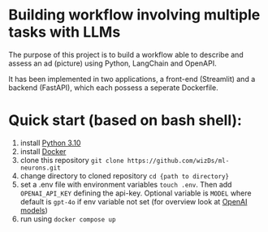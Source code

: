 # Building workflow involving multiple tasks with LLMs
The purpose of this project is to build a workflow able to describe and assess an ad (picture) using Python, LangChain and OpenAPI.

It has been implemented in two applications, a front-end (Streamlit) and a backend (FastAPI), which each possess a seperate Dockerfile.


# Quick start (based on bash shell):
1. install [Python 3.10](https://www.python.org/downloads/release/python-3124/)
2. install [Docker](https://www.docker.com/)
3. clone this repository `git clone https://github.com/wizDs/ml-neurons.git`
4. change directory to cloned repository `cd {path to directory}`
5. set a .env file with environment variables `touch .env`. Then add `OPENAI_API_KEY` defining the api-key. Optional variable is `MODEL` where default is `gpt-4o` if env variable not set (for overview look at [OpenAI models](https://platform.openai.com/docs/models/gpt-4-turbo-and-gpt-4))
6. run using `docker compose up`

